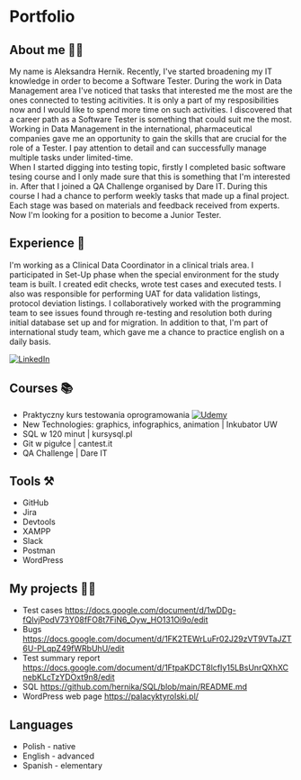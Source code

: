 # Portfolio
## About me 🙋‍♀️
My name is Aleksandra Hernik. Recently, I've started broadening my IT knowledge in order to become a Software Tester. During the work in Data Management area I've noticed that tasks that interested me the most are the ones connected to testing acitivities. It is only a part of my resposibilities now and I would like to spend more time on such activities. I discovered that a career path as a Software Tester is something that could suit me the most. Working in Data Management in the international, pharmaceutical companies gave me an opportunity to gain the skills that are crucial for the role of a Tester. I pay attention to detail and can successfully manage multiple tasks under limited-time. <br>
When I started digging into testing topic, firstly I completed basic software tesing course and I only made sure that this is something that I'm interested in. After that I joined a QA Challenge organised by Dare IT. During this course I had a chance to perform weekly tasks that made up a final project. Each stage was based on materials and feedback received from experts. Now I'm looking for a position to become a Junior Tester.

## Experience 💼

I'm working as a Clinical Data Coordinator in a clinical trials area. I participated in Set-Up phase when the special environment for the study team is built. I created edit checks, wrote test cases and executed tests. I also was responsible for performing UAT for data validation listings, protocol deviation listings. I collaboratively worked with the programming team to see issues found through re-testing and resolution both during initial database set up and for migration. In addition to that, I'm part of international study team, which gave me a chance to practice english on a daily basis.

[![LinkedIn](https://img.shields.io/badge/linkedin-%230077B5.svg?style=for-the-badge&logo=linkedin&logoColor=white)](https://www.linkedin.com/in/aleksandra-hernik-3403311aa/)

## Courses 📚
- Praktyczny kurs testowania oprogramowania [![Udemy](https://img.shields.io/badge/Udemy-A435F0?style=for-the-badge&logo=Udemy&logoColor=white)](https://www.udemy.com/course/praktyczny-kurs-testowania-oprogramowania/)
- New Technologies: graphics, infographics, animation | Inkubator UW
- SQL w 120 minut | kursysql.pl
- Git w pigułce | cantest.it
- QA Challenge | Dare IT 


## Tools ⚒
- GitHub
- Jira
- Devtools
- XAMPP
- Slack
- Postman
- WordPress

## My projects 👩‍💻
- Test cases https://docs.google.com/document/d/1wDDg-fQlvjPodV73Y08fFO8t7FiN6_Oyw_HO131Oi9o/edit
- Bugs https://docs.google.com/document/d/1FK2TEWrLuFr02J29zVT9VTaJZT6U-PLqpZ49fWRbUhU/edit
- Test summary report https://docs.google.com/document/d/1FtpaKDCT8lcfIy15LBsUnrQXhXCnebKLcTzYDOxt9n8/edit
- SQL https://github.com/hernika/SQL/blob/main/README.md
- WordPress web page  https://palacyktyrolski.pl/

## Languages
- Polish - native
- English - advanced
- Spanish - elementary
